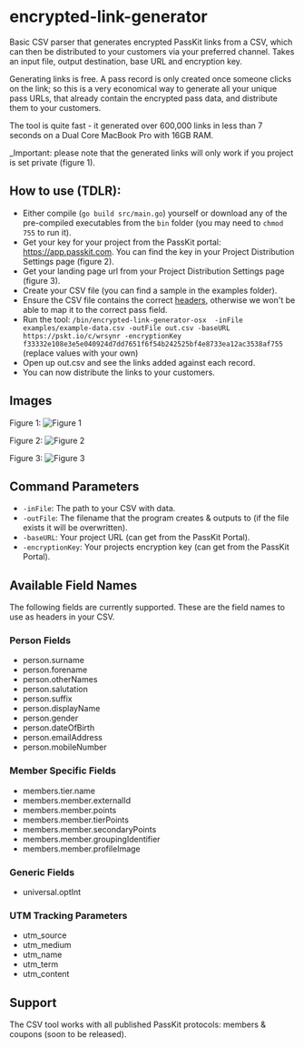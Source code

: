 # encrypted-link-generator
Basic CSV parser that generates encrypted PassKit links from a CSV, which can then be distributed to your customers via your preferred channel. Takes an input file, output destination, base URL and encryption key.

Generating links is free. A pass record is only created once someone clicks on the link; so this is a very
economical way to generate all your unique pass URLs, that already contain the encrypted pass data, and distribute them to your customers.

The tool is quite fast - it generated over 600,000 links in less than 7 seconds on a Dual Core MacBook Pro with 16GB RAM.

_Important: please note that the generated links will only work if you project is set private (figure 1). 

## How to use (TDLR):
* Either compile (`go build src/main.go`) yourself or download any of the pre-compiled executables from the `bin` folder (you may need to `chmod 755` to run it).
* Get your key for your project from the PassKit portal: https://app.passkit.com. You can find the key in your Project Distribution Settings page (figure 2).
* Get your landing page url from your Project Distribution Settings page (figure 3).
* Create your CSV file (you can find a sample in the examples folder).
* Ensure the CSV file contains the correct [headers](#usable-field-names), otherwise we won't be able to map it to the correct pass field.
* Run the tool: `/bin/encrypted-link-generator-osx  -inFile examples/example-data.csv -outFile out.csv -baseURL https://pskt.io/c/wrsynr -encryptionKey f33332e108e3e5e040924d7dd7651f6f54b242525bf4e8733ea12ac3538af755` (replace values with your own)
* Open up out.csv and see the links added against each record.
* You can now distribute the links to your customers. 

## Images
Figure 1:
![Figure 1](https://passkit.com/images/github/passkit-private-setting.png "PassKit Project Settings")

Figure 2:
![Figure 2](https://passkit.com/images/github/passkit-key.png "PassKit Distribution Settings - Project Key")

Figure 3:
![Figure 3](https://passkit.com/images/github/passkit-project-url.png "PassKit Distribution Settings - Project URL")


## Command Parameters
* `-inFile`: The path to your CSV with data.
* `-outFile`: The filename that the program creates & outputs to (if the file exists it will be overwritten).
* `-baseURL`: Your project URL (can get from the PassKit Portal).
* `-encryptionKey`: Your projects encryption key (can get from the PassKit Portal).

## Available Field Names
The following fields are currently supported. These are the field names to use as headers in your CSV.

### Person Fields
* person.surname
* person.forename
* person.otherNames
* person.salutation
* person.suffix
* person.displayName
* person.gender
* person.dateOfBirth
* person.emailAddress
* person.mobileNumber

### Member Specific Fields
* members.tier.name
* members.member.externalId
* members.member.points
* members.member.tierPoints
* members.member.secondaryPoints
* members.member.groupingIdentifier
* members.member.profileImage

### Generic Fields
* universal.optInt

### UTM Tracking Parameters
* utm_source
* utm_medium
* utm_name
* utm_term
* utm_content

## Support
The CSV tool works with all published PassKit protocols: members & coupons (soon to be released). 
